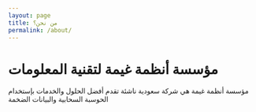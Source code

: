 ```yaml
---
layout: page
title: من نحن؟
permalink: /about/
---
```

<div class="boxes">
    <h1>مؤسسة أنظمة غيمة لتقنية المعلومات</h1>
    <p>مؤسسة أنظمة غيمة هي شركة سعودية ناشئة تقدم أفضل الحلول والخدمات بإستخدام الحوسبة السحابية والبيانات الضخمة
    </p>
</div>